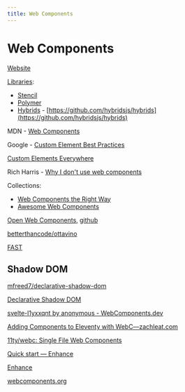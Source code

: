 ```yaml
---
title: Web Components
---
```


# Web Components

[Website](https://www.webcomponents.org/)

[Libraries](https://www.webcomponents.org/libraries):

- [Stencil](https://stenciljs.com/)
- [Polymer](https://www.polymer-project.org/)
- [Hybrids](https://hybrids.js.org/) - [https://github.com/hybridsjs/hybrids](https://github.com/hybridsjs/hybrids)

MDN - [Web Components](https://developer.mozilla.org/en-US/docs/Web/Web_Components)

Google - [Custom Element Best Practices](https://developers.google.com/web/fundamentals/web-components/best-practices)

[Custom Elements Everywhere](https://custom-elements-everywhere.com/)

Rich Harris - [Why I don't use web components](https://dev.to/richharris/why-i-don-t-use-web-components-2cia)

Collections:

- [Web Components the Right Way](https://github.com/mateusortiz/webcomponents-the-right-way)
- [Awesome Web Components](https://github.com/obetomuniz/awesome-webcomponents)

[Open Web Components](https://open-wc.org/), [github](https://github.com/open-wc/open-wc)

[betterthancode/ottavino](https://github.com/betterthancode/ottavino)

[FAST](https://www.fast.design/)

## Shadow DOM

[mfreed7/declarative-shadow-dom](https://github.com/mfreed7/declarative-shadow-dom)

[Declarative Shadow DOM](https://web.dev/declarative-shadow-dom/)

[svelte-l1yxxqnt by anonymous - WebComponents.dev](https://studio.webcomponents.dev/edit/nJBTJF0Ub0jR02r3sYji/src/index.svelte?p=README.md)

[Adding Components to Eleventy with WebC—zachleat.com](https://www.zachleat.com/web/webc-in-eleventy/)

[11ty/webc: Single File Web Components](https://github.com/11ty/webc)

[Quick start — Enhance](https://enhance.dev/docs/)

[Enhance](https://github.com/enhance-dev)

[webcomponents.org](https://www.webcomponents.org/)
